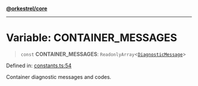 [**@orkestrel/core**](../index.md)

***

# Variable: CONTAINER\_MESSAGES

> `const` **CONTAINER\_MESSAGES**: `ReadonlyArray`\<[`DiagnosticMessage`](../interfaces/DiagnosticMessage.md)\>

Defined in: [constants.ts:54](https://github.com/orkestrel/core/blob/36bb4ac962a6eb83d3b3b7e1d15ed7b2fd751427/src/constants.ts#L54)

Container diagnostic messages and codes.
